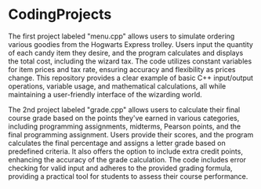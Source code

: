 # CodingProjects
The first project labeled "menu.cpp" allows users to simulate ordering various goodies from the Hogwarts Express trolley. Users input the quantity of each candy item they desire, and the program calculates and displays the total cost, including the wizard tax. The code utilizes constant variables for item prices and tax rate, ensuring accuracy and flexibility as prices change. This repository provides a clear example of basic C++ input/output operations, variable usage, and mathematical calculations, all while maintaining a user-friendly interface of the wizarding world.

The 2nd project labeled "grade.cpp" allows users to calculate their final course grade based on the points they've earned in various categories, including programming assignments, midterms, Pearson points, and the final programming assignment. Users provide their scores, and the program calculates the final percentage and assigns a letter grade based on predefined criteria. It also offers the option to include extra credit points, enhancing the accuracy of the grade calculation. The code includes error checking for valid input and adheres to the provided grading formula, providing a practical tool for students to assess their course performance.
